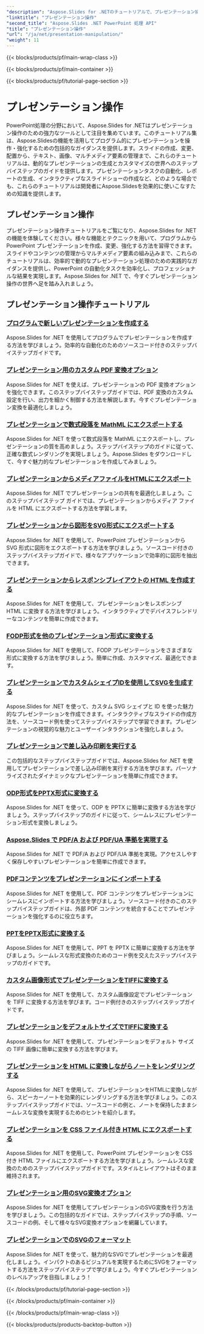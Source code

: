 ```yaml
---
"description": "Aspose.Slides for .NETのチュートリアルで、プレゼンテーション操作の可能性を解き放ちましょう。PowerPointプレゼンテーションをプログラムで動的に作成、カスタマイズ、そして強化する方法を学びましょう。今すぐPowerPoint処理スキルを磨きましょう！"
"linktitle": "プレゼンテーション操作"
"second_title": "Aspose.Slides .NET PowerPoint 処理 API"
"title": "プレゼンテーション操作"
"url": "/ja/net/presentation-manipulation/"
"weight": 11
---
```


{{< blocks/products/pf/main-wrap-class >}}

{{< blocks/products/pf/main-container >}}

{{< blocks/products/pf/tutorial-page-section >}}

# プレゼンテーション操作

PowerPoint処理の分野において、Aspose.Slides for .NETはプレゼンテーション操作のための強力なツールとして注目を集めています。このチュートリアル集は、Aspose.Slidesの機能を活用してプログラム的にプレゼンテーションを操作・強化するための包括的なガイダンスを提供します。スライドの作成、変更、配置から、テキスト、画像、マルチメディア要素の管理まで、これらのチュートリアルは、動的なプレゼンテーションの生成とカスタマイズの世界へのステップバイステップのガイドを提供します。プレゼンテーションタスクの自動化、レポートの生成、インタラクティブなスライドショーの作成など、どのような場合でも、これらのチュートリアルは開発者にAspose.Slidesを効果的に使いこなすための知識を提供します。

## プレゼンテーション操作
プレゼンテーション操作チュートリアルをご覧になり、Aspose.Slides for .NET の機能を体験してください。様々な機能とテクニックを用いて、プログラムから PowerPoint プレゼンテーションを作成、変更、強化する方法を習得できます。スライドやコンテンツの管理からマルチメディア要素の組み込みまで、これらのチュートリアルは、効率的で動的なプレゼンテーション処理のための実践的なガイダンスを提供し、PowerPoint の自動化タスクを効率化し、プロフェッショナルな結果を実現します。Aspose.Slides for .NET で、今すぐプレゼンテーション操作の世界へ足を踏み入れましょう。

## プレゼンテーション操作チュートリアル
### [プログラムで新しいプレゼンテーションを作成する](./create-new-presentations-programmatically/)
Aspose.Slides for .NET を使用してプログラムでプレゼンテーションを作成する方法を学びましょう。効率的な自動化のためのソースコード付きのステップバイステップガイドです。
### [プレゼンテーション用のカスタム PDF 変換オプション](./custom-pdf-conversion-options-for-presentations/)
Aspose.Slides for .NET を使えば、プレゼンテーションの PDF 変換オプションを強化できます。このステップバイステップガイドでは、PDF 変換のカスタム設定を行い、出力を細かく制御する方法を解説します。今すぐプレゼンテーション変換を最適化しましょう。
### [プレゼンテーションで数式段落を MathML にエクスポートする](./export-math-paragraphs-to-mathml-in-presentations/)
Aspose.Slides for .NET を使って数式段落を MathML にエクスポートし、プレゼンテーションの質を高めましょう。ステップバイステップのガイドに従って、正確な数式レンダリングを実現しましょう。Aspose.Slides をダウンロードして、今すぐ魅力的なプレゼンテーションを作成してみましょう。
### [プレゼンテーションからメディアファイルをHTMLにエクスポート](./export-media-files-to-html-from-presentation/)
Aspose.Slides for .NET でプレゼンテーションの共有を最適化しましょう。このステップバイステップ ガイドでは、プレゼンテーションからメディア ファイルを HTML にエクスポートする方法を学習します。 
### [プレゼンテーションから図形をSVG形式にエクスポートする](./export-shapes-to-svg-format-from-presentation/)
Aspose.Slides for .NET を使用して、PowerPoint プレゼンテーションから SVG 形式に図形をエクスポートする方法を学びましょう。ソースコード付きのステップバイステップガイドで、様々なアプリケーションで効率的に図形を抽出できます。
### [プレゼンテーションからレスポンシブレイアウトの HTML を作成する](./create-html-with-responsive-layout-from-presentation/)
Aspose.Slides for .NET を使用して、プレゼンテーションをレスポンシブ HTML に変換する方法を学びましょう。インタラクティブでデバイスフレンドリーなコンテンツを簡単に作成できます。
### [FODP形式を他のプレゼンテーション形式に変換する](./convert-fodp-format-to-other-presentation-formats/)
Aspose.Slides for .NET を使用して、FODP プレゼンテーションをさまざまな形式に変換する方法を学びましょう。簡単に作成、カスタマイズ、最適化できます。
### [プレゼンテーションでカスタムシェイプIDを使用してSVGを生成する](./generate-svg-with-custom-shape-ids-in-presentations/)
Aspose.Slides for .NET を使って、カスタム SVG シェイプと ID を使った魅力的なプレゼンテーションを作成できます。インタラクティブなスライドの作成方法を、ソースコード例を使ってステップバイステップで学習できます。プレゼンテーションの視覚的な魅力とユーザーインタラクションを強化しましょう。
### [プレゼンテーションで差し込み印刷を実行する](./perform-mail-merge-in-presentations/)
この包括的なステップバイステップガイドでは、Aspose.Slides for .NET を使用してプレゼンテーションで差し込み印刷を実行する方法を学びます。パーソナライズされたダイナミックなプレゼンテーションを簡単に作成できます。
### [ODP形式をPPTX形式に変換する](./convert-odp-format-to-pptx-format/)
Aspose.Slides for .NET を使って、ODP を PPTX に簡単に変換する方法を学びましょう。ステップバイステップのガイドに従って、シームレスにプレゼンテーション形式を変換しましょう。
### [Aspose.Slides で PDF/A および PDF/UA 準拠を実現する](./achieving-pdf-a-and-pdf-ua-conformance-with-aspose-slides/)
Aspose.Slides for .NET で PDF/A および PDF/UA 準拠を実現。アクセスしやすく保存しやすいプレゼンテーションを簡単に作成できます。
### [PDFコンテンツをプレゼンテーションにインポートする](./import-pdf-content-into-presentations/)
Aspose.Slides for .NET を使用して、PDF コンテンツをプレゼンテーションにシームレスにインポートする方法を学びましょう。ソースコード付きのこのステップバイステップガイドは、外部 PDF コンテンツを統合することでプレゼンテーションを強化するのに役立ちます。
### [PPTをPPTX形式に変換する](./convert-ppt-to-pptx-format/)
Aspose.Slides for .NET を使用して、PPT を PPTX に簡単に変換する方法を学びましょう。シームレスな形式変換のためのコード例を交えたステップバイステップのガイドです。
### [カスタム画像形式でプレゼンテーションをTIFFに変換する](./convert-presentation-to-tiff-with-custom-image-format/)
Aspose.Slides for .NET を使用して、カスタム画像設定でプレゼンテーションを TIFF に変換する方法を学びます。コード例付きのステップバイステップガイドです。
### [プレゼンテーションをデフォルトサイズでTIFFに変換する](./convert-presentation-to-tiff-with-default-size/)
Aspose.Slides for .NET を使用して、プレゼンテーションをデフォルト サイズの TIFF 画像に簡単に変換する方法を学びます。
### [プレゼンテーションを HTML に変換しながらノートをレンダリングする](./render-notes-while-converting-presentation-to-html/)
Aspose.Slides for .NET を使用して、プレゼンテーションをHTMLに変換しながら、スピーカーノートを効果的にレンダリングする方法を学びましょう。このステップバイステップガイドでは、ソースコードの例と、ノートを保持したままシームレスな変換を実現するためのヒントを紹介します。 
### [プレゼンテーションを CSS ファイル付き HTML にエクスポートする](./export-presentation-to-html-with-css-files/)
Aspose.Slides for .NET を使用して、PowerPoint プレゼンテーションを CSS 付き HTML ファイルにエクスポートする方法を学びましょう。シームレスな変換のためのステップバイステップガイドです。スタイルとレイアウトはそのまま維持されます。 
### [プレゼンテーション用のSVG変換オプション](./svg-conversion-options-for-presentations/)
Aspose.Slides for .NET を使用してプレゼンテーションのSVG変換を行う方法を学びましょう。この包括的なガイドでは、ステップバイステップの手順、ソースコードの例、そして様々なSVG変換オプションを網羅しています。
### [プレゼンテーションでのSVGのフォーマット](./formatting-svgs-in-presentations/)
Aspose.Slides for .NET を使って、魅力的なSVGでプレゼンテーションを最適化しましょう。インパクトのあるビジュアルを実現するためにSVGをフォーマットする方法をステップバイステップで学びましょう。今すぐプレゼンテーションのレベルアップを目指しましょう！ 

{{< /blocks/products/pf/tutorial-page-section >}}

{{< /blocks/products/pf/main-container >}}

{{< /blocks/products/pf/main-wrap-class >}}

{{< blocks/products/products-backtop-button >}}